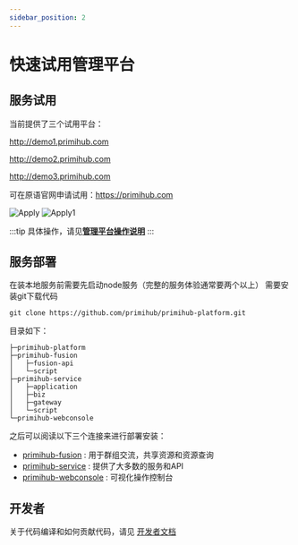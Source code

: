 ```yaml
---
sidebar_position: 2
---
```


# 快速试用管理平台

## 服务试用
当前提供了三个试用平台：

http://demo1.primihub.com

http://demo2.primihub.com

http://demo3.primihub.com

可在原语官网申请试用：https://primihub.com

![Apply](./primihub-platform-apply.png)
![Apply1](/img/primihub01.png)

:::tip
具体操作，请见<strong>[管理平台操作说明](/docs/operating-instructions/resource)</strong>
:::

## 服务部署
在装本地服务前需要先启动node服务（完整的服务体验通常要两个以上）
需要安装git下载代码

    git clone https://github.com/primihub/primihub-platform.git

目录如下：

    ├─primihub-platform
    ├─primihub-fusion
    │   ├─fusion-api
    │   └─script
    ├─primihub-service
    │   ├─application
    │   ├─biz
    │   ├─gateway
    │   └─script
    └─primihub-webconsole

之后可以阅读以下三个连接来进行部署安装：
- [primihub-fusion](/docs/developer-docs/privacy-platform/privacy-platform-fusion) : 用于群组交流，共享资源和资源查询
- [primihub-service](/docs/developer-docs/privacy-platform/privacy-platform-service) : 提供了大多数的服务和API
- [primihub-webconsole](/docs/developer-docs/privacy-platform/privacy-platform-webconsole) : 可视化操作控制台

## 开发者
  关于代码编译和如何贡献代码，请见 [开发者文档](/docs/developer-docs/privacy-platform/)



